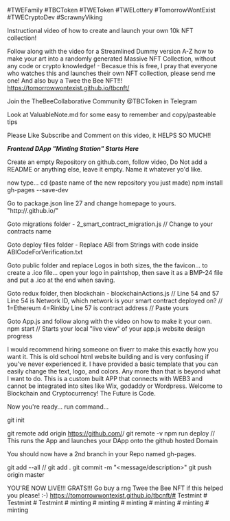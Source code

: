 #TWEFamily #TBCToken #TWEToken #TWELottery #TomorrowWontExist #TWECryptoDev #ScrawnyViking

Instructional video of how to create and launch your own 10k NFT collection!

Follow along with the video for a Streamlined Dummy version A-Z how to make your art into a randomly generated Massive NFT Collection, without any code or crypto knowledge! - Becasue this is free, I pray that everyone who watches this and launches their own NFT collection, please send me one! And also buy a Twee the Bee NFT!!! https://tomorrowwontexist.github.io/tbcnft/

Join the TheBeeCollaborative Community @TBCToken in Telegram

Look at ValuableNote.md for some easy to remember and copy/pasteable tips

Please Like Subscribe and Comment on this video, it HELPS SO MUCH!!

***Frontend DApp "Minting Station" Starts Here***

Create an empty Repository on github.com, follow video, Do Not add a README or anything else, leave it empty. Name it whatever yo'd like.

now type...
cd (paste name of the new repository you just made)
npm install gh-pages --save-dev

Go to package.json line 27 and change homepage to yours. 
"http://<username>.github.io/<repository>"

Goto migrations folder - 2_smart_contract_migration.js // Change to your contracts name

Goto deploy files folder - Replace ABI from Strings with code inside ABICodeForVerification.txt

Goto public folder and replace Logos in both sizes, the the favicon... to create a .ico file...
open your logo in paintshop, then save it as a BMP-24 file and put a .ico at the end when saving.

Goto redux folder, then blockchain - blockchainActions.js // Line 54 and 57
Line 54 is Network ID, which network is your smart contract deployed on? // 1=Ethereum 4=Rinkby
Line 57 is contract address // Paste yours

Goto App.js and follow along with the video on how to make it your own.
npm start // Starts your local "live view" of your app.js website design progress

I would recommend hiring someone on fiverr to make this exactly how you want it. This is old school html website building and is very confusing if you've never experienced it. I have provided a basic template that you can easily change the text, logo, and colors. Any more than that is beyond what I want to do. This is a custom built APP that connects with WEB3 and cannot be integrated into sites like Wix, godaddy or Wordpress. Welcome to Blockchain and Cryptocurrency! The Future is Code.

Now you're ready...
run command...

git init

git remote add origin https://github.com/<username>/<repository>
git remote -v
npm run deploy // This runs the App and launches your DApp onto the github hosted Domain

You should now have a 2nd branch in your Repo named gh-pages.

git add --all // git add .
git commit -m "<message/description>"
git push origin master

YOU'RE NOW LIVE!!! GRATS!!! Go buy a rng Twee the Bee NFT if this helped you please! :-) 
https://tomorrowwontexist.github.io/tbcnft/#   T e s t m i n t  
 #   T e s t m i n t  
 #   T e s t m i n t  
 #   m i n t i n g  
 #   m i n t i n g  
 #   m i n t i n g  
 #   m i n t i n g  
 #   m i n t i n g  
 #   m i n t i n g  
 